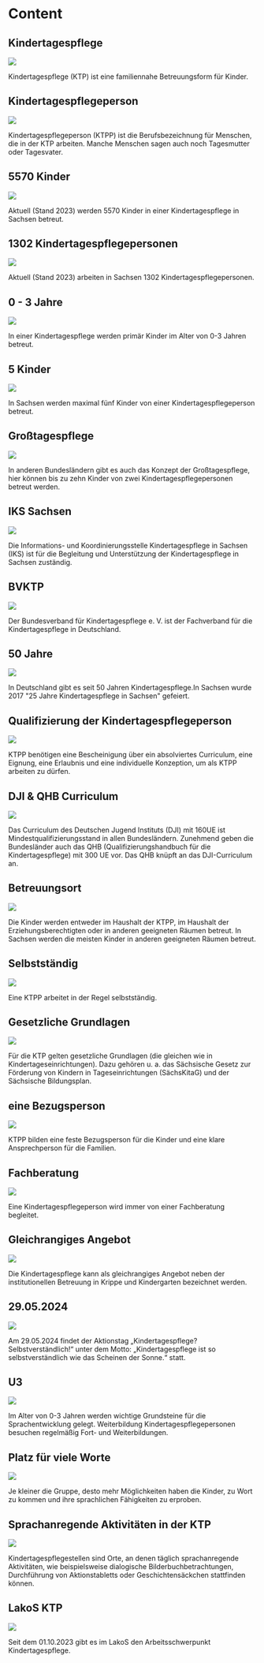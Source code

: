 # Content

## Kindertagespflege

![](../images/1.png)

Kindertagespflege (KTP) ist eine familiennahe Betreuungsform für Kinder.

## Kindertagespflegeperson

![](../images/2.png)

Kindertagespflegeperson (KTPP) ist die Berufsbezeichnung für Menschen, die in der KTP arbeiten. Manche Menschen sagen auch noch Tagesmutter oder Tagesvater.

## 5570 Kinder

![](../images/3.png)

Aktuell (Stand 2023) werden 5570 Kinder in einer Kindertagespflege in Sachsen betreut.

## 1302 Kindertagespflegepersonen

![](../images/4.png)

Aktuell (Stand 2023) arbeiten in Sachsen 1302 Kindertagespflegepersonen.

## 0 - 3 Jahre

![](../images/5.png)

In einer Kindertagespflege werden primär Kinder im Alter von 0-3 Jahren betreut.

## 5 Kinder

![](../images/6.png)

In Sachsen werden maximal fünf Kinder von einer Kindertagespflegeperson betreut.

## Großtagespflege

![](../images/7.png)

In anderen Bundesländern gibt es auch das Konzept der Großtagespflege, hier können bis zu zehn Kinder von zwei Kindertagespflegepersonen betreut werden.

## IKS Sachsen

![](../images/8.png)

Die Informations- und Koordinierungsstelle Kindertagespflege in Sachsen (IKS) ist für die Begleitung und Unterstützung der Kindertagespflege in Sachsen zuständig.

## BVKTP

![](../images/9.png)

Der Bundesverband für Kindertagespflege e. V. ist der Fachverband für die Kindertagespflege in Deutschland.

## 50 Jahre

![](../images/10.png)

In Deutschland gibt es seit 50 Jahren Kindertagespflege.In Sachsen wurde 2017 "25 Jahre Kindertagespflege in Sachsen" gefeiert.

## Qualifizierung der Kindertagespflegeperson

![](../images/11.png)

KTPP benötigen eine Bescheinigung über ein absolviertes Curriculum, eine Eignung, eine Erlaubnis und eine individuelle Konzeption, um als KTPP arbeiten zu dürfen.

## DJI & QHB Curriculum

![](../images/12.png)

Das Curriculum des Deutschen Jugend Instituts (DJI) mit 160UE ist Mindestqualifizierungsstand in allen Bundesländern. Zunehmend geben die Bundesländer auch das QHB (Qualifizierungshandbuch für die Kindertagespflege) mit 300 UE vor. Das QHB knüpft an das DJI-Curriculum an.

## Betreuungsort

![](../images/13.png)

Die Kinder werden entweder im Haushalt der KTPP, im Haushalt der Erziehungsberechtigten oder in anderen geeigneten Räumen betreut. In Sachsen werden die meisten Kinder in anderen geeigneten Räumen betreut.

## Selbstständig

![](../images/14.png)

Eine KTPP arbeitet in der Regel selbstständig.

## Gesetzliche Grundlagen

![](../images/15.png)

Für die KTP gelten gesetzliche Grundlagen (die gleichen wie in Kindertageseinrichtungen). Dazu gehören u. a. das Sächsische Gesetz zur Förderung von Kindern in Tageseinrichtungen (SächsKitaG) und der Sächsische Bildungsplan.

## eine Bezugsperson

![](../images/16.png)

KTPP bilden eine feste Bezugsperson für die Kinder und eine klare Ansprechperson für die Familien.

## Fachberatung

![](../images/17.png)

Eine Kindertagespflegeperson wird immer von einer Fachberatung begleitet.

## Gleichrangiges Angebot

![](../images/18.png)

Die Kindertagespflege kann als gleichrangiges Angebot neben der institutionellen Betreuung in Krippe und Kindergarten bezeichnet werden.

## 29.05.2024

![](../images/19.png)

Am 29.05.2024 findet der Aktionstag „Kindertagespflege? Selbstverständlich!“ unter dem Motto: „Kindertagespflege ist so selbstverständlich wie das Scheinen der Sonne.“ statt.

## U3

![](../images/20.png)

Im Alter von 0-3 Jahren werden wichtige Grundsteine für die Sprachentwicklung gelegt.
Weiterbildung Kindertagespflegepersonen besuchen regelmäßig Fort- und Weiterbildungen.

## Platz für viele Worte

![](../images/21.png)

Je kleiner die Gruppe, desto mehr Möglichkeiten haben die Kinder, zu Wort zu kommen und ihre sprachlichen Fähigkeiten zu erproben.

## Sprachanregende Aktivitäten in der KTP

![](../images/22.png)

Kindertagespflegestellen sind Orte, an denen täglich sprachanregende Aktivitäten, wie beispielsweise dialogische Bilderbuchbetrachtungen, Durchführung von Aktionstabletts oder Geschichtensäckchen stattfinden können.

## LakoS KTP

![](../images/23.png)

Seit dem 01.10.2023 gibt es im LakoS den Arbeitsschwerpunkt Kindertagespflege.
